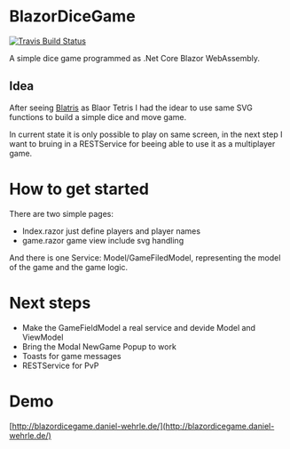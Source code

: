 # BlazorDiceGame

[![Travis Build Status](https://travis-ci.org/DanielHWe/BlazorDiceGame.svg?branch=master)](https://travis-ci.org/DanielHWe/BlazorDiceGame)

A simple dice game programmed as .Net Core Blazor WebAssembly.

## Idea

After seeing [Blatris](https://builtwithdot.net/project/183/blazor-experimental-tetris-bletris) as Blaor Tetris I had the idear to use same SVG functions to build a simple dice and move game.

In current state it is only possible to play on same screen, in the next step I want to bruing in a RESTService for beeing able to use it as a multiplayer game.

# How to get started

There are two simple pages:
* Index.razor just define players and player names
* game.razor game view include svg handling

And there is one Service:
Model/GameFiledModel, representing the model of the game and the game logic. 

# Next steps
* Make the GameFieldModel a real service and devide Model and ViewModel
* Bring the Modal NewGame Popup to work
* Toasts for game messages
* RESTService for PvP

# Demo
[http://blazordicegame.daniel-wehrle.de/](http://blazordicegame.daniel-wehrle.de/)

